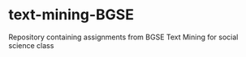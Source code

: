 # text-mining-BGSE
Repository containing assignments from BGSE Text Mining for social science class
